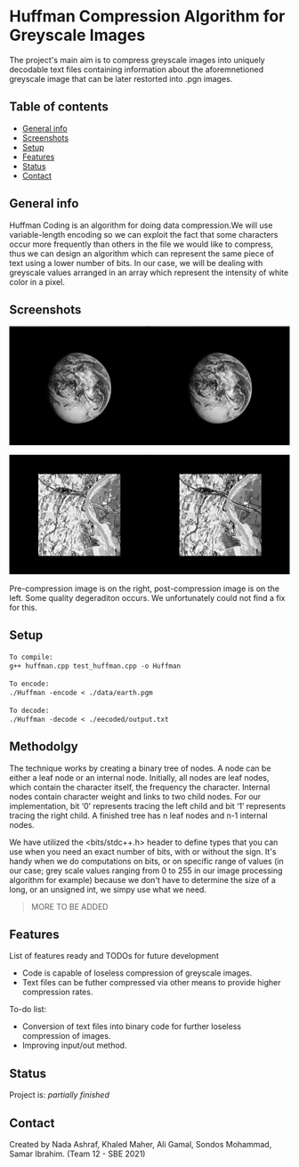 # Huffman Compression Algorithm for Greyscale Images
The project's main aim is to compress greyscale images into uniquely decodable text files containing information about the aforemnetioned greyscale image that can be later restorted into .pgn images.

## Table of contents
* [General info](#general-info)
* [Screenshots](#screenshots)
* [Setup](#setup)
* [Features](#features)
* [Status](#status)
* [Contact](#contact)

## General info
Huffman Coding is an algorithm for doing data compression.We will use variable-length encoding so we can exploit the fact that some characters occur more frequently than others in the file we would like to compress, thus we can design an algorithm which can represent the same piece of text using a lower number of bits. In our case, we will be dealing with greyscale values arranged in an array which represent the intensity of white color in a pixel. 

## Screenshots
![Earth](./img/both.png)

![Omaha Beach](./img/both2.png)

Pre-compression image is on the right, post-compression image is on the left. Some quality degeraditon occurs. We unfortunately could not find a fix for this.

## Setup
```
To compile:
g++ huffman.cpp test_huffman.cpp -o Huffman

To encode:
./Huffman -encode < ./data/earth.pgm

To decode:
./Huffman -decode < ./eecoded/output.txt
```

## Methodolgy

The technique works by creating a binary tree of nodes. A node can be either a leaf node or an internal node. Initially, all nodes are leaf nodes, which contain the character itself, the frequency the character. Internal nodes contain character weight and links to two child nodes. For our implementation, bit ‘0’ represents tracing the left child and bit ‘1’ represents tracing the right child. A finished tree has n leaf nodes and n-1 internal nodes.

We have utilized the <bits/stdc++.h> header to define types that you can use when you need an exact number of bits, with or without the sign. It's handy when we do computations on bits, or on specific range of values (in our case; grey scale values ranging from 0 to 255 in our image processing algorithm for example) because we don't have to determine the size of a long, or an unsigned int, we simpy use what we need.

> MORE TO BE ADDED

## Features
List of features ready and TODOs for future development
* Code is capable of loseless compression of greyscale images.
* Text files can be futher compressed via other means to provide higher compression rates.

To-do list:
* Conversion of text files into binary code for further loseless compression of images.
* Improving input/out method.

## Status
Project is: _partially finished_

## Contact
Created by Nada Ashraf, Khaled Maher, Ali Gamal, Sondos Mohammad, Samar Ibrahim. (Team 12 - SBE 2021)
